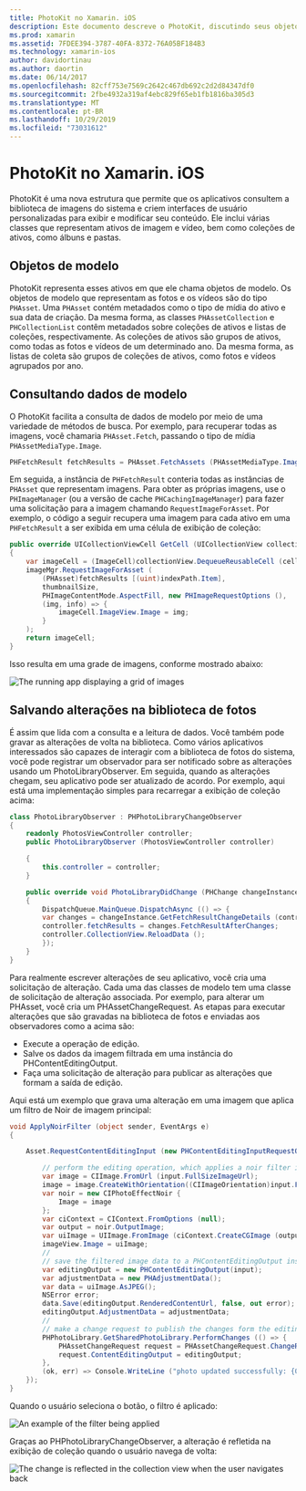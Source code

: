 ```yaml
---
title: PhotoKit no Xamarin. iOS
description: Este documento descreve o PhotoKit, discutindo seus objetos de modelo, como consultar dados de modelo e salvar alterações na biblioteca de fotos.
ms.prod: xamarin
ms.assetid: 7FDEE394-3787-40FA-8372-76A05BF184B3
ms.technology: xamarin-ios
author: davidortinau
ms.author: daortin
ms.date: 06/14/2017
ms.openlocfilehash: 82cff753e7569c2642c467db692c2d2d84347df0
ms.sourcegitcommit: 2fbe4932a319af4ebc829f65eb1fb1816ba305d3
ms.translationtype: MT
ms.contentlocale: pt-BR
ms.lasthandoff: 10/29/2019
ms.locfileid: "73031612"
---
```

# <a name="photokit-in-xamarinios"></a>PhotoKit no Xamarin. iOS

PhotoKit é uma nova estrutura que permite que os aplicativos consultem a biblioteca de imagens do sistema e criem interfaces de usuário personalizadas para exibir e modificar seu conteúdo. Ele inclui várias classes que representam ativos de imagem e vídeo, bem como coleções de ativos, como álbuns e pastas.

## <a name="model-objects"></a>Objetos de modelo

PhotoKit representa esses ativos em que ele chama objetos de modelo. Os objetos de modelo que representam as fotos e os vídeos são do tipo `PHAsset`. Uma `PHAsset` contém metadados como o tipo de mídia do ativo e sua data de criação.
Da mesma forma, as classes `PHAssetCollection` e `PHCollectionList` contêm metadados sobre coleções de ativos e listas de coleções, respectivamente. As coleções de ativos são grupos de ativos, como todas as fotos e vídeos de um determinado ano. Da mesma forma, as listas de coleta são grupos de coleções de ativos, como fotos e vídeos agrupados por ano.

## <a name="querying-model-data"></a>Consultando dados de modelo

O PhotoKit facilita a consulta de dados de modelo por meio de uma variedade de métodos de busca. Por exemplo, para recuperar todas as imagens, você chamaria `PHAsset.Fetch`, passando o tipo de mídia `PHAssetMediaType.Image`.

```csharp
PHFetchResult fetchResults = PHAsset.FetchAssets (PHAssetMediaType.Image, null);
```

Em seguida, a instância de `PHFetchResult` conteria todas as instâncias de `PHAsset` que representam imagens. Para obter as próprias imagens, use o `PHImageManager` (ou a versão de cache `PHCachingImageManager`) para fazer uma solicitação para a imagem chamando `RequestImageForAsset`. Por exemplo, o código a seguir recupera uma imagem para cada ativo em uma `PHFetchResult` a ser exibida em uma célula de exibição de coleção:

```csharp
public override UICollectionViewCell GetCell (UICollectionView collectionView, NSIndexPath indexPath)
{
    var imageCell = (ImageCell)collectionView.DequeueReusableCell (cellId, indexPath);
    imageMgr.RequestImageForAsset (
        (PHAsset)fetchResults [(uint)indexPath.Item],
        thumbnailSize,
        PHImageContentMode.AspectFill, new PHImageRequestOptions (),
        (img, info) => {
            imageCell.ImageView.Image = img;
        }
    );
    return imageCell;
}
```

Isso resulta em uma grade de imagens, conforme mostrado abaixo:

![](photokit-images/image4.png "The running app displaying a grid of images")

## <a name="saving-changes-to-the-photo-library"></a>Salvando alterações na biblioteca de fotos

É assim que lida com a consulta e a leitura de dados. Você também pode gravar as alterações de volta na biblioteca. Como vários aplicativos interessados são capazes de interagir com a biblioteca de fotos do sistema, você pode registrar um observador para ser notificado sobre as alterações usando um PhotoLibraryObserver. Em seguida, quando as alterações chegam, seu aplicativo pode ser atualizado de acordo. Por exemplo, aqui está uma implementação simples para recarregar a exibição de coleção acima:

```csharp
class PhotoLibraryObserver : PHPhotoLibraryChangeObserver
{
    readonly PhotosViewController controller;
    public PhotoLibraryObserver (PhotosViewController controller)

    {
        this.controller = controller;
    }

    public override void PhotoLibraryDidChange (PHChange changeInstance)
    {
        DispatchQueue.MainQueue.DispatchAsync (() => {
        var changes = changeInstance.GetFetchResultChangeDetails (controller.fetchResults);
        controller.fetchResults = changes.FetchResultAfterChanges;
        controller.CollectionView.ReloadData ();
        });
    }
}
```

Para realmente escrever alterações de seu aplicativo, você cria uma solicitação de alteração. Cada uma das classes de modelo tem uma classe de solicitação de alteração associada. Por exemplo, para alterar um PHAsset, você cria um PHAssetChangeRequest. As etapas para executar alterações que são gravadas na biblioteca de fotos e enviadas aos observadores como a acima são:

- Execute a operação de edição.
- Salve os dados da imagem filtrada em uma instância do PHContentEditingOutput.
- Faça uma solicitação de alteração para publicar as alterações que formam a saída de edição.

Aqui está um exemplo que grava uma alteração em uma imagem que aplica um filtro de Noir de imagem principal:

```csharp
void ApplyNoirFilter (object sender, EventArgs e)
{

    Asset.RequestContentEditingInput (new PHContentEditingInputRequestOptions (), (input, options) => {

        // perform the editing operation, which applies a noir filter in this case
        var image = CIImage.FromUrl (input.FullSizeImageUrl);
        image = image.CreateWithOrientation((CIImageOrientation)input.FullSizeImageOrientation);
        var noir = new CIPhotoEffectNoir {
            Image = image
        };
        var ciContext = CIContext.FromOptions (null);
        var output = noir.OutputImage;
        var uiImage = UIImage.FromImage (ciContext.CreateCGImage (output, output.Extent));
        imageView.Image = uiImage;
        //
        // save the filtered image data to a PHContentEditingOutput instance
        var editingOutput = new PHContentEditingOutput(input);
        var adjustmentData = new PHAdjustmentData();
        var data = uiImage.AsJPEG();
        NSError error;
        data.Save(editingOutput.RenderedContentUrl, false, out error);
        editingOutput.AdjustmentData = adjustmentData;
        //
        // make a change request to publish the changes form the editing output
        PHPhotoLibrary.GetSharedPhotoLibrary.PerformChanges (() => {
            PHAssetChangeRequest request = PHAssetChangeRequest.ChangeRequest(Asset);
            request.ContentEditingOutput = editingOutput;
        },
        (ok, err) => Console.WriteLine ("photo updated successfully: {0}", ok));
    });
}
```

Quando o usuário seleciona o botão, o filtro é aplicado:

![](photokit-images/image5.png "An example of the filter being applied")

Graças ao PHPhotoLibraryChangeObserver, a alteração é refletida na exibição de coleção quando o usuário navega de volta:

![](photokit-images/image6.png "The change is reflected in the collection view when the user navigates back")
